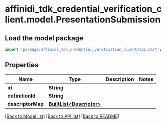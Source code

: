 # affinidi_tdk_credential_verification_client.model.PresentationSubmission

## Load the model package
```dart
import 'package:affinidi_tdk_credential_verification_client/api.dart';
```

## Properties
Name | Type | Description | Notes
------------ | ------------- | ------------- | -------------
**id** | **String** |  | 
**definitionId** | **String** |  | 
**descriptorMap** | [**BuiltList&lt;Descriptor&gt;**](Descriptor.md) |  | 

[[Back to Model list]](../README.md#documentation-for-models) [[Back to API list]](../README.md#documentation-for-api-endpoints) [[Back to README]](../README.md)


